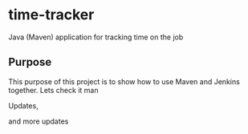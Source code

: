 # time-tracker
Java (Maven) application for tracking time on the job

## Purpose

This purpose of this project is to show how to use Maven and Jenkins together. Lets check it man

Updates, 

and more updates
